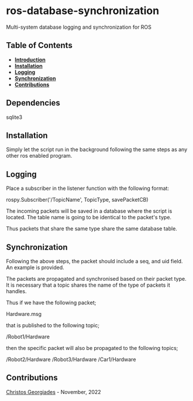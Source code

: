 # ros-database-synchronization
Multi-system database logging and synchronization for ROS

## Table of Contents

- **[Introduction](#Dependencies)**<br>
- **[Installation](#Installation)**<br>
- **[Logging](#Logging)**<br>
- **[Synchronization](#Synchronization)**<br>
- **[Contributions](#Contributions)**<br>

## Dependencies
sqlite3

## Installation
Simply let the script run in the background following the same steps as any other ros enabled program.

## Logging
Place a subscriber in the listener function with the following format:
	
rospy.Subscriber('/TopicName', TopicType, savePacketCB)

The incoming packets will be saved in a database where the script is located. The table name is going to be identical to the packet's type.

Thus packets that share the same type share the same database table.

## Synchronization
Following the above steps, the packet should include a seq, and uid field. An example is provided.

The packets are propagated and synchronised based on their packet type. It is necessary that a topic shares the name of the type of packets it handles. 

Thus if we have the following packet;

Hardware.msg

that is published to the following topic;

/Robot1/Hardware

then the specific packet will also be propagated to the following topics;

/Robot2/Hardware
/Robot3/Hardware
/Car1/Hardware

## Contributions

[Christos Georgiades](https://github.com/kitos2) - November, 2022
